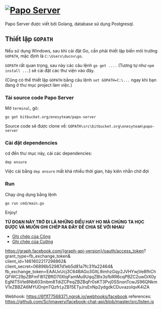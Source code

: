 # [![Papo Server](https://github.com/enesyteam/papo-server/blob/master/uploads/papo-server-logo.png?raw=true)](https://papoweb.org)

Papo Server được viết bởi Golang, database sử dụng Postgresql.

## Thiết lập `GOPATH`

Nếu sử dụng Windows, sau khi cài đặt Go, cần phải thiết lập biến môi trường `GOPATH`, mặc định là `C:\Users\ducnv\go`.

`GOPATH` rất quan trọng, sau này các câu lệnh `go get ....` (Tương tự như `npm install ...`) sẽ cài đặt các thư viện vào đây.

(Cũng có thể thiết lập `GOPATH` bằng câu lệnh `set GOPATH=C:\...` ngay khi bạn đang ở thư mục project làm việc.)

### Tải source code Papo Server

Mở `terminal`, gõ:
```
go get bitbucket.org/enesyteam/papo-server
```
Source code sẽ được clone về: `GOPATH\src\bitbucket.org\enesyteam\papo-server`

### Cài đặt dependencies

cd đến thư mục này, cài các dependencies:

```
dep ensure
```

Việc cài bằng `dep ensure` mất khá nhiều thời gian, hãy kiên nhẫn chờ đợi

### Run

Chạy ứng dụng bằng lệnh

```
go run cmd/main.go
```

Enjoy!

**TỪ ĐOẠN NÀY TRỞ ĐI LÀ NHỮNG ĐIỀU HAY HO MÀ CHÚNG TA HỌC ĐƯỢC VÀ MUỐN GHI CHÉP RA ĐÂY ĐỂ CHIA SẺ VỚI NHAU**

* [Ghi chép của Công](tmp/ducnv.md)
* [Ghi chép của Cường](tmp/_cuong.md)

https://graph.facebook.com/{graph-api-version}/oauth/access_token?  
    grant_type=fb_exchange_token&          
    client_id=1461602217298862&
    client_secret=06896b52987d1eb5d81a7fc31fa22464&
    fb_exchange_token=EAAUxUcj3C64BAGo3GltL9imhzGqy2JVHYwjVe8fhChQFWC29pZBFmF8l1ZBftD70XIqFamMu9UqqZBlx3sfbRR6cqPBZC2uwDiX0yEgNlT5Vte8Nb603nibm8TdiZCPeqZBZBqFr0sKT3Pvj0SSnonTcwJS96QNkmV1xZBBZA6MYUDnjmTQzfrLyZB15ETyJrsEnNp2ydgdkCDuvazoIqvK4iZA


Webhook: https://6f1f77568371.ngrok.io/webhooks/facebook
references: https://github.com/Schmavery/facebook-chat-api/blob/master/src/listen.js

